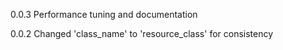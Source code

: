 0.0.3
Performance tuning and documentation

0.0.2
Changed 'class_name' to 'resource_class' for consistency
